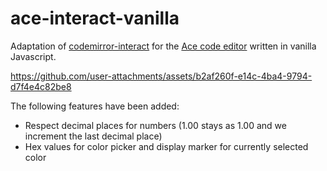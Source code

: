 # ace-interact-vanilla
 
Adaptation of [codemirror-interact](https://github.com/replit/codemirror-interact) for the [Ace code editor](https://ace.c9.io) written in vanilla Javascript.

https://github.com/user-attachments/assets/b2af260f-e14c-4ba4-9794-d7f4e4c82be8

The following features have been added:
- Respect decimal places for numbers (1.00 stays as 1.00 and we increment the last decimal place)
- Hex values for color picker and display marker for currently selected color
